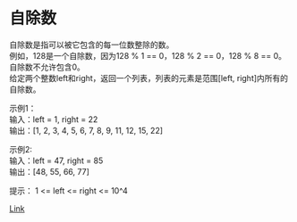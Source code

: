 <h1>自除数</h1>

自除数是指可以被它包含的每一位数整除的数。</br>
例如，128是一个自除数，因为128 % 1 == 0，128 % 2 == 0，128 % 8 == 0。</br>
自除数不允许包含0。</br>
给定两个整数left和right，返回一个列表，列表的元素是范围[left, right]内所有的自除数。</br>

示例1：</br>
输入：left = 1, right = 22</br>
输出：[1, 2, 3, 4, 5, 6, 7, 8, 9, 11, 12, 15, 22]</br>

示例2:</br>
输入：left = 47, right = 85</br>
输出：[48, 55, 66, 77]

提示：
1 <= left <= right <= 10^4

[Link](https://leetcode-cn.com/problems/self-dividing-numbers/)